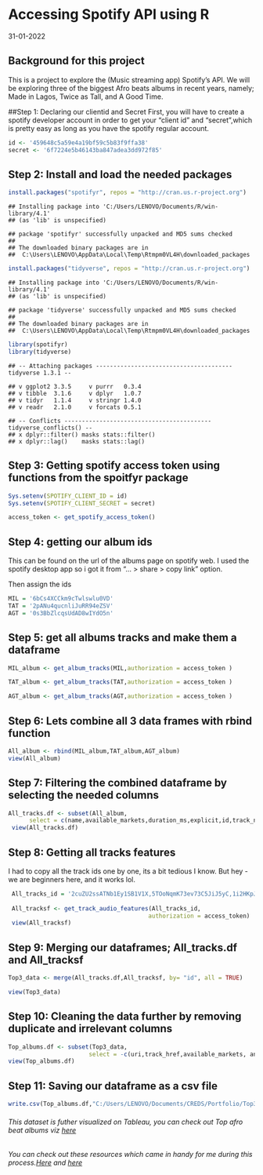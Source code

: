 Accessing Spotify API using R
================
31-01-2022

## Background for this project

This is a project to explore the (Music streaming app) Spotify’s API. We
will be exploring three of the biggest Afro beats albums in recent
years, namely; Made in Lagos, Twice as Tall, and A Good Time.

##Step 1: Declaring our clientid and Secret First, you will have to
create a spotify developer account in order to get your “client id” and
“secret”,which is pretty easy as long as you have the spotify regular
account.

``` r
id <- '459648c5a59e4a19bf59c5b83f9ffa38'
secret <- '6f7224e5b46143ba847adea3dd972f85'
```

## Step 2: Install and load the needed packages

``` r
install.packages("spotifyr", repos = "http://cran.us.r-project.org")
```

    ## Installing package into 'C:/Users/LENOVO/Documents/R/win-library/4.1'
    ## (as 'lib' is unspecified)

    ## package 'spotifyr' successfully unpacked and MD5 sums checked
    ## 
    ## The downloaded binary packages are in
    ##  C:\Users\LENOVO\AppData\Local\Temp\Rtmpm0VL4H\downloaded_packages

``` r
install.packages("tidyverse", repos = "http://cran.us.r-project.org")
```

    ## Installing package into 'C:/Users/LENOVO/Documents/R/win-library/4.1'
    ## (as 'lib' is unspecified)

    ## package 'tidyverse' successfully unpacked and MD5 sums checked
    ## 
    ## The downloaded binary packages are in
    ##  C:\Users\LENOVO\AppData\Local\Temp\Rtmpm0VL4H\downloaded_packages

``` r
library(spotifyr)
library(tidyverse)
```

    ## -- Attaching packages --------------------------------------- tidyverse 1.3.1 --

    ## v ggplot2 3.3.5     v purrr   0.3.4
    ## v tibble  3.1.6     v dplyr   1.0.7
    ## v tidyr   1.1.4     v stringr 1.4.0
    ## v readr   2.1.0     v forcats 0.5.1

    ## -- Conflicts ------------------------------------------ tidyverse_conflicts() --
    ## x dplyr::filter() masks stats::filter()
    ## x dplyr::lag()    masks stats::lag()

## Step 3: Getting spotify access token using functions from the spoitfyr package

``` r
Sys.setenv(SPOTIFY_CLIENT_ID = id)
Sys.setenv(SPOTIFY_CLIENT_SECRET = secret)

access_token <- get_spotify_access_token()
```

## Step 4: getting our album ids

This can be found on the url of the albums page on spotify web. I used
the spotify desktop app so i got it from “… \> share \> copy link”
option.

Then assign the ids

``` r
MIL = '6bCs4XCCkm9cTwlswlu0VD'
TAT = '2pANu4qucnliJuRR94eZSV'
AGT = '0s3BbZlcqsUdAD8wIYdO5n'
```

## Step 5: get all albums tracks and make them a dataframe

``` r
MIL_album <- get_album_tracks(MIL,authorization = access_token )

TAT_album <- get_album_tracks(TAT,authorization = access_token )

AGT_album <- get_album_tracks(AGT,authorization = access_token )
```

## Step 6: Lets combine all 3 data frames with rbind function

``` r
All_album <- rbind(MIL_album,TAT_album,AGT_album)
view(All_album)
```

## Step 7: Filtering the combined dataframe by selecting the needed columns

``` r
All_tracks.df <- subset(All_album, 
      select = c(name,available_markets,duration_ms,explicit,id,track_number))
 view(All_tracks.df)
```

## Step 8: Getting all tracks features

I had to copy all the track ids one by one, its a bit tedious I know.
But hey - we are beginners here, and it works lol.

``` r
 All_tracks_id = '2cuZU2ssATNb1Ey1SB1V1X,5TOoNqmK73ev73C5JiJ5yC,1i2HKpJ5A9ebyPxrbgoi3B,0N4ufAwa0NwpumEFqVXtek,1eUTZXovJXU3Eb1Gyk1ibK,430wk0UdTXB5gaOCjHHgfq,4eg9kaGGZjfQpxLb8isiO4,08jx6kRJNOggEc1QLFYacW,3IjsZ7wsE0aQgtb2crMbcC,4TqssI52mf1vE6K6ZjZq4A,7JATnENsPMMQWtvMsQnW23,1i63fAE1LEghiIVEbrTtWr,0WQb1ms6xMQ0gKrCUqraYk,0ui4TcK8tcHWZ4JnBR6lIa,60lUecrFeE2t6QMJ1Nmsve,6jdTkoEaer7XNGSblczoSu,6mAdcIFP25eb37HjkzglSh,1MZtr7IH5qtjIkqrXj8WOJ,1wtItxODWlAKjWSi40OckI,1Ni4AHXRT2LqVI9Whc8Lyf,3bOBWIdkRyN9yaGJ7uSOTf,36McH8jwS5UGpvyAlkAP2o,4sHydcUBIWRD5kVmMzci2E,5gsvgZuxT41OWmH03SBT8J,5dLqdZ4GNmd5lfQVRWBYYF,3L0LXTrJEMDDBROuc9rdPr,238Mi54IiKSoMfbZMlob2l,0zgeYAouscRmTZ90HM1NA3,1taXjBXUnhPCPunwB6xOgp,70FNZikgqoFOxAe64IHolx,4Br1LAkqDAIwgEkkuXKZxJ,2eFsasDs4w4YUHBvaKyNNZ,59r8MRjv8K2rx8W3jQ5HW2,0H9agEp8BXR4S6DI50rmTU,3AKPoi06BFR4vrK7alGjfi,5q1Go2adbGbqjgXxSD0UZS,1alvkxYJx3AcVERNyFJRmF,0WeN52xa8nBDBfKsaiKJ0i,0xr7t6jQWzFsZ9XwfcxAu7,3ICvYCODRVnpP3MRp8gfux,5CWaYPulpYMRRl1ToR6yO7,2ylO41DTQwQv1QH1mSP3cH,1hEXElwyPez2z7m5dZ56Mc,32N5JyUQ6SzkapNGe2JOMi,5BiGfGgWq4CMHmFp5cRIqm,2PdKTWP8NA6O9KMqOGqNBv,3ZJblAM95vwSKA5IUloPJh,3MYG7lZANqw54i2Du7Y0WN,5ZzXbHAHU5i8dzRpDPLFWg,7zOWMvYYVmAj5k1NoXNurV'
 
 All_tracksf <- get_track_audio_features(All_tracks_id, 
                                        authorization = access_token)
 view(All_tracksf)
```

## Step 9: Merging our dataframes; All_tracks.df and All_tracksf

``` r
Top3_data <- merge(All_tracks.df,All_tracksf, by= "id", all = TRUE)

view(Top3_data)
```

## Step 10: Cleaning the data further by removing duplicate and irrelevant columns

``` r
Top_albums.df <- subset(Top3_data,
                       select = -c(uri,track_href,available_markets, analysis_url,duration_ms.y))
view(Top_albums.df)
```

## Step 11: Saving our dataframe as a csv file

``` r
write.csv(Top_albums.df,"C:/Users/LENOVO/Documents/CREDS/Portfolio/Top3_albums.csv",row.names= FALSE)
```

###### This dataset is futher visualized on Tableau, you can check out Top afro beat albums viz [here](https://public.tableau.com/app/profile/babalola.ifeoluwa)

###### You can check out these resources which came in handy for me during this process.[Here](https://medium.com/swlh/accessing-spotifys-api-using-r-1a8eef0507c) and [here](https://msmith7161.github.io/what-is-speechiness/)
